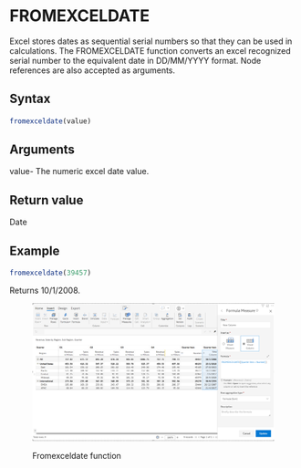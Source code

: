 # FROMEXCELDATE

Excel stores dates as sequential serial numbers so that they can be used in calculations. The FROMEXCELDATE function converts an excel recognized serial number to the equivalent date in DD/MM/YYYY format. Node references are also accepted as arguments.

## Syntax

```javascript
fromexceldate(value)
```

## Arguments

value- The numeric excel date value.

## Return value

Date

## Example

```javascript
fromexceldate(39457)
```

Returns 10/1/2008.

<figure><img src="../../.gitbook/assets/image (165) (1).png" alt=""><figcaption><p>Fromexceldate function</p></figcaption></figure>
